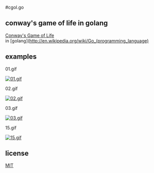 #cgol.go

## conway's game of life in golang

[Conway's Game of Life](http://en.wikipedia.org/wiki/Conway's_Game_of_Life)  
in [golang](http://en.wikipedia.org/wiki/Go_(programming_language)  

## examples

01.gif

[![01.gif](http://simonwaldherr.github.io/cgolGo/output/01.gif)](https://github.com/SimonWaldherr/cgolGo/blob/master/structures/01.txt)  

02.gif

[![02.gif](http://simonwaldherr.github.io/cgolGo/output/02.gif)](https://github.com/SimonWaldherr/cgolGo/blob/master/structures/02.txt)  

03.gif

[![03.gif](http://simonwaldherr.github.io/cgolGo/output/03.gif)](https://github.com/SimonWaldherr/cgolGo/blob/master/structures/03.txt)  

15.gif

[![15.gif](http://simonwaldherr.github.io/cgolGo/output/15.gif)](https://github.com/SimonWaldherr/cgolGo/blob/master/structures/15.txt)  

## license

[MIT](https://github.com/SimonWaldherr/cgol.go/blob/master/LICENSE.md)  
